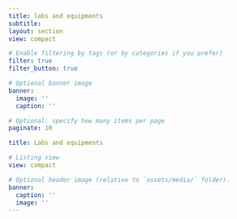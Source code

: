 ```yaml
---
title: labs and equipments
subtitle: 
layout: section
view: compact

# Enable filtering by tags (or by categories if you prefer)
filter: true
filter_button: true 

# Optional banner image
banner:
  image: ''
  caption: ''

# Optional: specify how many items per page
paginate: 10

title: Labs and equipments

# Listing view
view: compact

# Optional header image (relative to `assets/media/` folder).
banner:
  caption: ''
  image: ''
---
```

